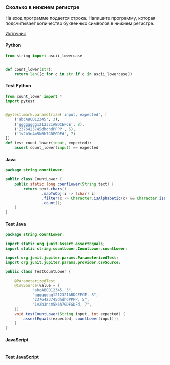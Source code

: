 ### Сколько в нижнем регистре

На вход программе подается строка. Напишите программу, которая подсчитывает количество буквенных символов в нижнем регистре.

[Источник](https://stepik.org/lesson/296416/step/11?unit=278136)

<!-- tabs: start -->
#### **Python**

```python
from string import ascii_lowercase


def count_lower(str):
    return len([c for c in str if c in ascii_lowercase])

```
#### **Test Python**

```python
from count_lower import *
import pytest


@pytest.mark.parametrize('input, expected', [
    ('abcABCD12345', 3),
    ('gggggggg1212321ABDCEFCE', 8),
    ('2376423745dhdhdPPPP', 5),
    ('1v2b3n4m5k6h7GDFGDFd', 7)
])
def test_count_lower(input, expected):
    assert count_lower(input) == expected

```

#### **Java**

```java
package string.countLower;

public class CountLower {
    public static long countLower(String text) {
        return text.chars()
                .mapToObj(i -> (char) i)
                .filter(c -> Character.isAlphabetic(c) && Character.isLowerCase(c))
                .count();
    }
}
```
#### **Test Java**

```java
package string.countLower;

import static org.junit.Assert.assertEquals;
import static string.countLower.CountLower.countLower;

import org.junit.jupiter.params.ParameterizedTest;
import org.junit.jupiter.params.provider.CsvSource;

public class TestCountLower {

    @ParameterizedTest
    @CsvSource(value = {
            "abcABCD12345, 3",
            "gggggggg1212321ABDCEFCE, 8",
            "2376423745dhdhdPPPP, 5",
            "1v2b3n4m5k6h7GDFGDFd, 7",
    })
    void testCountLower(String input, int expected) {
        assertEquals(expected, countLower(input));
    }
}
```

#### **JavaScript**

```javascript

```
#### **Test JavaScript**

```javascript

```
<!-- tabs: end -->
